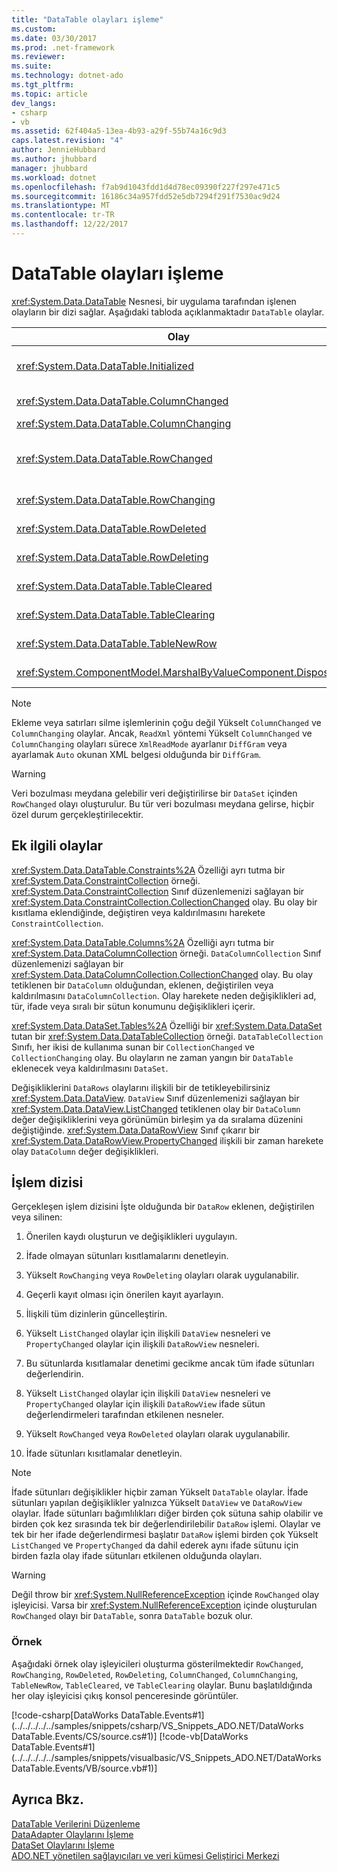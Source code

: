 ```yaml
---
title: "DataTable olayları işleme"
ms.custom: 
ms.date: 03/30/2017
ms.prod: .net-framework
ms.reviewer: 
ms.suite: 
ms.technology: dotnet-ado
ms.tgt_pltfrm: 
ms.topic: article
dev_langs:
- csharp
- vb
ms.assetid: 62f404a5-13ea-4b93-a29f-55b74a16c9d3
caps.latest.revision: "4"
author: JennieHubbard
ms.author: jhubbard
manager: jhubbard
ms.workload: dotnet
ms.openlocfilehash: f7ab9d1043fdd1d4d78ec09390f227f297e471c5
ms.sourcegitcommit: 16186c34a957fdd52e5db7294f291f7530ac9d24
ms.translationtype: MT
ms.contentlocale: tr-TR
ms.lasthandoff: 12/22/2017
---
```

# <a name="handling-datatable-events"></a>DataTable olayları işleme
<xref:System.Data.DataTable> Nesnesi, bir uygulama tarafından işlenen olayların bir dizi sağlar. Aşağıdaki tabloda açıklanmaktadır `DataTable` olaylar.  
  
|Olay|Açıklama|  
|-----------|-----------------|  
|<xref:System.Data.DataTable.Initialized>|Sonra oluşan <xref:System.Data.DataTable.EndInit%2A> yöntemi bir `DataTable` olarak adlandırılır. Bu olay, öncelikle tasarım zamanı senaryoları desteklemek için tasarlanmıştır.|  
|<xref:System.Data.DataTable.ColumnChanged>|Bir değer olarak başarıyla değiştirildikten sonra gerçekleşir bir <xref:System.Data.DataColumn>.|  
|<xref:System.Data.DataTable.ColumnChanging>|Oluşur. bir değer için gönderilen bir `DataColumn`.|  
|<xref:System.Data.DataTable.RowChanged>|Sonra oluşan bir `DataColumn` değeri veya <xref:System.Data.DataRow.RowState%2A> , bir <xref:System.Data.DataRow> içinde `DataTable` başarıyla değiştirildi.|  
|<xref:System.Data.DataTable.RowChanging>|Bir değişiklik için gönderilen oluşur bir `DataColumn` değeri veya `RowState` , bir `DataRow` içinde `DataTable`.|  
|<xref:System.Data.DataTable.RowDeleted>|Sonra oluşan bir `DataRow` içinde `DataTable` olarak işaretlenmiş `Deleted`.|  
|<xref:System.Data.DataTable.RowDeleting>|Önce oluşur bir `DataRow` içinde `DataTable` olarak işaretlenmiş `Deleted`.|  
|<xref:System.Data.DataTable.TableCleared>|Çağrı sonra oluşan <xref:System.Data.DataTable.Clear%2A> yöntemi `DataTable` başarıyla çözüldü her `DataRow`.|  
|<xref:System.Data.DataTable.TableClearing>|Sonra oluşan `Clear` yöntemi önce çağrılır `Clear` işlemi başlar.|  
|<xref:System.Data.DataTable.TableNewRow>|Yeni bir sonra gerçekleşir `DataRow` yapılan bir çağrı tarafından oluşturulan `NewRow` yöntemi `DataTable`.|  
|<xref:System.ComponentModel.MarshalByValueComponent.Disposed>|Oluşur zaman `DataTable` olan `Disposed`. Devralınan <xref:System.ComponentModel.MarshalByValueComponent>.|  
  
> [!NOTE]
>  Ekleme veya satırları silme işlemlerinin çoğu değil Yükselt `ColumnChanged` ve `ColumnChanging` olaylar. Ancak, `ReadXml` yöntemi Yükselt `ColumnChanged` ve `ColumnChanging` olayları sürece `XmlReadMode` ayarlanır `DiffGram` veya ayarlamak `Auto` okunan XML belgesi olduğunda bir `DiffGram`.  
  
> [!WARNING]
>  Veri bozulması meydana gelebilir veri değiştirilirse bir `DataSet` içinden `RowChanged` olayı oluşturulur. Bu tür veri bozulması meydana gelirse, hiçbir özel durum gerçekleştirilecektir.  
  
## <a name="additional-related-events"></a>Ek ilgili olaylar  
 <xref:System.Data.DataTable.Constraints%2A> Özelliği ayrı tutma bir <xref:System.Data.ConstraintCollection> örneği. <xref:System.Data.ConstraintCollection> Sınıf düzenlemenizi sağlayan bir <xref:System.Data.ConstraintCollection.CollectionChanged> olay. Bu olay bir kısıtlama eklendiğinde, değiştiren veya kaldırılmasını harekete `ConstraintCollection`.  
  
 <xref:System.Data.DataTable.Columns%2A> Özelliği ayrı tutma bir <xref:System.Data.DataColumnCollection> örneği. `DataColumnCollection` Sınıf düzenlemenizi sağlayan bir <xref:System.Data.DataColumnCollection.CollectionChanged> olay. Bu olay tetiklenen bir `DataColumn` olduğundan, eklenen, değiştirilen veya kaldırılmasını `DataColumnCollection`. Olay harekete neden değişiklikleri ad, tür, ifade veya sıralı bir sütun konumunu değişiklikleri içerir.  
  
 <xref:System.Data.DataSet.Tables%2A> Özelliği bir <xref:System.Data.DataSet> tutan bir <xref:System.Data.DataTableCollection> örneği. `DataTableCollection` Sınıfı, her ikisi de kullanıma sunan bir `CollectionChanged` ve `CollectionChanging` olay. Bu olayların ne zaman yangın bir `DataTable` eklenecek veya kaldırılmasını `DataSet`.  
  
 Değişikliklerini `DataRows` olaylarını ilişkili bir de tetikleyebilirsiniz <xref:System.Data.DataView>. `DataView` Sınıf düzenlemenizi sağlayan bir <xref:System.Data.DataView.ListChanged> tetiklenen olay bir `DataColumn` değer değişikliklerini veya görünümün birleşim ya da sıralama düzenini değiştiğinde. <xref:System.Data.DataRowView> Sınıf çıkarır bir <xref:System.Data.DataRowView.PropertyChanged> ilişkili bir zaman harekete olay `DataColumn` değer değişiklikleri.  
  
## <a name="sequence-of-operations"></a>İşlem dizisi  
 Gerçekleşen işlem dizisini İşte olduğunda bir `DataRow` eklenen, değiştirilen veya silinen:  
  
1.  Önerilen kaydı oluşturun ve değişiklikleri uygulayın.  
  
2.  İfade olmayan sütunları kısıtlamalarını denetleyin.  
  
3.  Yükselt `RowChanging` veya `RowDeleting` olayları olarak uygulanabilir.  
  
4.  Geçerli kayıt olması için önerilen kayıt ayarlayın.  
  
5.  İlişkili tüm dizinlerin güncelleştirin.  
  
6.  Yükselt `ListChanged` olaylar için ilişkili `DataView` nesneleri ve `PropertyChanged` olaylar için ilişkili `DataRowView` nesneleri.  
  
7.  Bu sütunlarda kısıtlamalar denetimi gecikme ancak tüm ifade sütunları değerlendirin.  
  
8.  Yükselt `ListChanged` olaylar için ilişkili `DataView` nesneleri ve `PropertyChanged` olaylar için ilişkili `DataRowView` ifade sütun değerlendirmeleri tarafından etkilenen nesneler.  
  
9. Yükselt `RowChanged` veya `RowDeleted` olayları olarak uygulanabilir.  
  
10. İfade sütunları kısıtlamalar denetleyin.  
  
> [!NOTE]
>  İfade sütunları değişiklikler hiçbir zaman Yükselt `DataTable` olaylar. İfade sütunları yapılan değişiklikler yalnızca Yükselt `DataView` ve `DataRowView` olaylar. İfade sütunları bağımlılıkları diğer birden çok sütuna sahip olabilir ve birden çok kez sırasında tek bir değerlendirilebilir `DataRow` işlemi. Olaylar ve tek bir her ifade değerlendirmesi başlatır `DataRow` işlemi birden çok Yükselt `ListChanged` ve `PropertyChanged` da dahil ederek aynı ifade sütunu için birden fazla olay ifade sütunları etkilenen olduğunda olayları.  
  
> [!WARNING]
>  Değil throw bir <xref:System.NullReferenceException> içinde `RowChanged` olay işleyicisi. Varsa bir <xref:System.NullReferenceException> içinde oluşturulan `RowChanged` olayı bir `DataTable`, sonra `DataTable` bozuk olur.  
  
### <a name="example"></a>Örnek  
 Aşağıdaki örnek olay işleyicileri oluşturma gösterilmektedir `RowChanged`, `RowChanging`, `RowDeleted`, `RowDeleting`, `ColumnChanged`, `ColumnChanging`, `TableNewRow`, `TableCleared`, ve `TableClearing` olaylar. Bunu başlatıldığında her olay işleyicisi çıkış konsol penceresinde görüntüler.  
  
 [!code-csharp[DataWorks DataTable.Events#1](../../../../../samples/snippets/csharp/VS_Snippets_ADO.NET/DataWorks DataTable.Events/CS/source.cs#1)]
 [!code-vb[DataWorks DataTable.Events#1](../../../../../samples/snippets/visualbasic/VS_Snippets_ADO.NET/DataWorks DataTable.Events/VB/source.vb#1)]  
  
## <a name="see-also"></a>Ayrıca Bkz.  
 [DataTable Verilerini Düzenleme](../../../../../docs/framework/data/adonet/dataset-datatable-dataview/manipulating-data-in-a-datatable.md)  
 [DataAdapter Olaylarını İşleme](../../../../../docs/framework/data/adonet/handling-dataadapter-events.md)  
 [DataSet Olaylarını İşleme](../../../../../docs/framework/data/adonet/dataset-datatable-dataview/handling-dataset-events.md)  
 [ADO.NET yönetilen sağlayıcıları ve veri kümesi Geliştirici Merkezi](http://go.microsoft.com/fwlink/?LinkId=217917)
